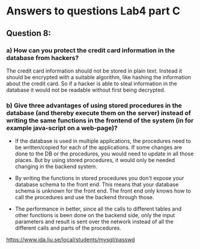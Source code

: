 # Answers to questions Lab4 part C

## Question 8:

### a) How can you protect the credit card information in the database from hackers?

The credit card information should not be stored in plain text. Instead it should be encrypted with a suitable algorithm, like hashing the information about the credit card. So if a hacker is able to steal information in the database it would not be readable without first being decrypted.

### b) Give three advantages of using stored procedures in the database (and thereby execute them on the server) instead of writing the same functions in the frontend of the system (in for example java-script on a web-page)?

- If the database is used in multiple applications, the procedures need to be written/copied for each of the applications. If some changes are done to the DB or the procedures, you would need to update in all those places. But by using stored procedures, it would only be needed changing in the backend system.

- By writing the functions in stored procedures you don't expose your database schema to the front end. This means that your database schema is unknown for the front end. The front end only knows how to call the procedures and use the backend through those.

- The performance in better, since all the calls to different tables and other functions is been done on the backend side, only the input parameters and result is sent over the network instead of all the different calls and parts of the procedures.

https://www.ida.liu.se/local/students/mysql/passwd
